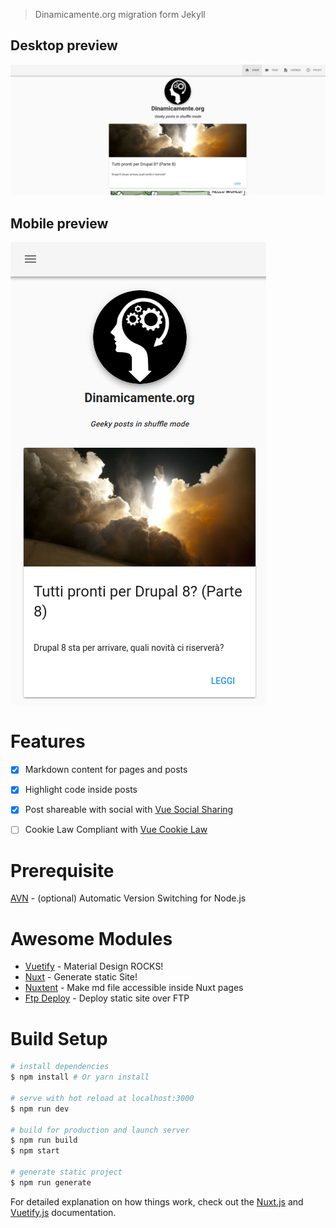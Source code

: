 > Dinamicamente.org migration form Jekyll

## Desktop preview

![dinamicamente](static/images/dinamicamente-front.png)

## Mobile preview

![dinamicamente](static/images/dinamicamente-front-mobile.png)

# Features
- [x] Markdown content for pages and posts
- [x] Highlight code inside posts
- [x] Post shareable with social with [Vue Social Sharing](https://github.com/nicolasbeauvais/vue-social-sharing)
- [ ] Cookie Law Compliant with [Vue Cookie Law](https://github.com/apertureless/vue-cookie-law)


# Prerequisite

[AVN](https://github.com/wbyoung/avn) - (optional) Automatic Version Switching for Node.js

# Awesome Modules

- [Vuetify](https://github.com/vuetifyjs/vuetify) - Material Design ROCKS!
- [Nuxt](https://github.com/nuxt/nuxt.js) - Generate static Site!
- [Nuxtent](https://github.com/nuxt-community/nuxtent-module) - Make md file accessible inside Nuxt pages
- [Ftp Deploy](https://github.com/simonh1000/ftp-deploy) - Deploy static site over FTP

# Build Setup

``` bash
# install dependencies
$ npm install # Or yarn install

# serve with hot reload at localhost:3000
$ npm run dev

# build for production and launch server
$ npm run build
$ npm start

# generate static project
$ npm run generate
```

For detailed explanation on how things work, check out the [Nuxt.js](https://github.com/nuxt/nuxt.js) and [Vuetify.js](https://vuetifyjs.com/) documentation.
